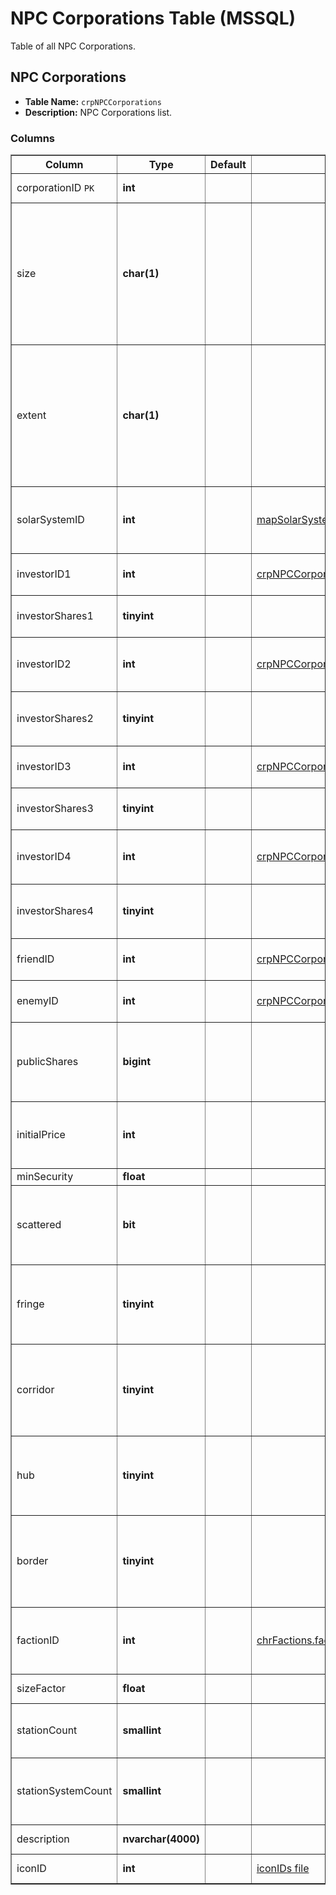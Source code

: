 # NPC Corporations Table (MSSQL)
Table of all NPC Corporations.

## NPC Corporations

* __Table Name:__ ``crpNPCCorporations``
* __Description:__ NPC Corporations list.

### Columns

<table border="1">
    <tbody>
        <tr>
            <th>Column</th>
            <th>Type</th>
            <th>Default</th>
            <th>Xrefs</th>
            <th>Description</th>
        </tr>
        <tr>
            <td nowrap id="corporationID">
                corporationID
                <code title="Belongs to primary key">PK</code>
            </td>
            <td>
                <strong>int</strong>
            </td>
            <td></td>
            <td></td>
            <td>Unique corporation ID.</td>
        </tr>
        <tr>
            <td nowrap>
                size
            </td>
            <td>
                <strong>char(1)</strong>
            </td>
            <td></td>
            <td></td>
            <td>Corporation size.  One of 'H', 'L', 'M', 'S', or 'T' corresponding to 'Huge', 'Large', 'Medium', 'Small', and 'Tiny', respectively.</td>
        </tr>
        <tr>
            <td nowrap>
                extent
            </td>
            <td>
                <strong>char(1)</strong>
            </td>
            <td></td>
            <td></td>
            <td>Corporation extent.  One of 'G', 'N', 'R', 'C', or 'L' corresponding to 'Global', 'National', 'Regional', 'Constellation', and 'Local', respectively.</td>
        </tr>
        <tr>
            <td nowrap>
                solarSystemID
            </td>
            <td>
                <strong>int</strong>
            </td>
            <td></td>
            <td>
                <a href="../sqlite/sqlite_mapSolarSystems.html#solarSystemID">mapSolarSystems.solarSystemID</a><br>
            </td>
            <td>Solar system ID where corporation headquarters is located.</td>
        </tr>
        <tr>
            <td nowrap>
                investorID1
            </td>
            <td>
                <strong>int</strong>
            </td>
            <td></td>
            <td>
                <a href="#corporationID">crpNPCCorporations.corporationID</a><br>
            </td>
            <td>First investor corporation ID, if applicable.</td>
        </tr>
        <tr>
            <td nowrap>
                investorShares1
            </td>
            <td>
                <strong>tinyint</strong>
            </td>
            <td></td>
            <td></td>
            <td>Percent of shares held by first investor.</td>
        </tr>
        <tr>
            <td nowrap>
                investorID2
            </td>
            <td>
                <strong>int</strong>
            </td>
            <td></td>
            <td>
                <a href="#corporationID">crpNPCCorporations.corporationID</a><br>
            </td>
            <td>Second investor corporation ID, if applicable.</td>
        </tr>
        <tr>
            <td nowrap>
                investorShares2
            </td>
            <td>
                <strong>tinyint</strong>
            </td>
            <td></td>
            <td></td>
            <td>Percent of shares held by second investor.</td>
        </tr>
        <tr>
            <td nowrap>
                investorID3
            </td>
            <td>
                <strong>int</strong>
            </td>
            <td></td>
            <td>
                <a href="#corporationID">crpNPCCorporations.corporationID</a><br>
            </td>
            <td>Third investor corporation ID, if applicable.</td>
        </tr>
        <tr>
            <td nowrap>
                investorShares3
            </td>
            <td>
                <strong>tinyint</strong>
            </td>
            <td></td>
            <td></td>
            <td>Percent of shares held by third investor.</td>
        </tr>
        <tr>
            <td nowrap>
                investorID4
            </td>
            <td>
                <strong>int</strong>
            </td>
            <td></td>
            <td>
                <a href="#corporationID">crpNPCCorporations.corporationID</a><br>
            </td>
            <td>Fourth investor corporation ID, if applicable.</td>
        </tr>
        <tr>
            <td nowrap>
                investorShares4
            </td>
            <td>
                <strong>tinyint</strong>
            </td>
            <td></td>
            <td></td>
            <td>Percent of shares held by fourth investor.</td>
        </tr>
        <tr>
            <td nowrap>
                friendID
            </td>
            <td>
                <strong>int</strong>
            </td>
            <td></td>
            <td>
                <a href="#corporationID">crpNPCCorporations.corporationID</a><br>
            </td>
            <td>Corporation ID of friendly corporation.</td>
        </tr>
        <tr>
            <td nowrap>
                enemyID
            </td>
            <td>
                <strong>int</strong>
            </td>
            <td></td>
            <td>
                <a href="#corporationID">crpNPCCorporations.corporationID</a><br>
            </td>
            <td>Corporation ID of enemy corporation.</td>
        </tr>
        <tr>
            <td nowrap>
                publicShares
            </td>
            <td>
                <strong>bigint</strong>
            </td>
            <td></td>
            <td></td>
            <td>Percentage of shares available to the public.  Currently not used.</td>
        </tr>
        <tr>
            <td nowrap>
                initialPrice
            </td>
            <td>
                <strong>int</strong>
            </td>
            <td></td>
            <td></td>
            <td>Initial offering prce of public shares.  Currently not used.</td>
        </tr>
        <tr>
            <td nowrap>
                minSecurity
            </td>
            <td>
                <strong>float</strong>
            </td>
            <td></td>
            <td></td>
            <td>Unknown.</td>
        </tr>
        <tr>
            <td nowrap>
                scattered
            </td>
            <td>
                <strong>bit</strong>
            </td>
            <td></td>
            <td></td>
            <td>1 if corporation's stations are scattered in Universe.  0 otherwise.</td>
        </tr>
        <tr>
            <td nowrap>
                fringe
            </td>
            <td>
                <strong>tinyint</strong>
            </td>
            <td></td>
            <td></td>
            <td>Number of fringe systems in which corporation's stations reside.</td>
        </tr>
        <tr>
            <td nowrap>
                corridor
            </td>
            <td>
                <strong>tinyint</strong>
            </td>
            <td></td>
            <td></td>
            <td>Number of corridor systems in which corporation's stations reside.</td>
        </tr>
        <tr>
            <td nowrap>
                hub
            </td>
            <td>
                <strong>tinyint</strong>
            </td>
            <td></td>
            <td></td>
            <td>Number of hub systems in which corporation's stations reside.</td>
        </tr>
        <tr>
            <td nowrap>
                border
            </td>
            <td>
                <strong>tinyint</strong>
            </td>
            <td></td>
            <td></td>
            <td>Number of border systems in which corporation's stations reside.</td>
        </tr>
        <tr>
            <td nowrap>
                factionID
            </td>
            <td>
                <strong>int</strong>
            </td>
            <td></td>
            <td>
                <a href="mssql_chrFactions.html#factionID">chrFactions.factionID</a><br>
            </td>
            <td>Faction ID of the faction to which this corporation belongs.</td>
        </tr>
        <tr>
            <td nowrap>
                sizeFactor
            </td>
            <td>
                <strong>float</strong>
            </td>
            <td></td>
            <td></td>
            <td>Numeric size of corporation.</td>
        </tr>
        <tr>
            <td nowrap>
                stationCount
            </td>
            <td>
                <strong>smallint</strong>
            </td>
            <td></td>
            <td></td>
            <td>Number of stations owned by corporation.</td>
        </tr>
        <tr>
            <td nowrap>
                stationSystemCount
            </td>
            <td>
                <strong>smallint</strong>
            </td>
            <td></td>
            <td></td>
            <td>Number of systems in which this corporation has a station.</td>
        </tr>
        <tr>
            <td nowrap>
                description
            </td>
            <td>
                <strong>nvarchar(4000)</strong>
            </td>
            <td></td>
            <td></td>
            <td>Corporation description.</td>
        </tr>
        <tr>
            <td nowrap>
                iconID
            </td>
            <td>
                <strong>int</strong>
            </td>
            <td></td>
            <td>
                <a href="../yaml/yaml_iconIDs.html">iconIDs file</a>
            </td>
            <td>Icon ID for this corporation.</td>
        </tr>
    </tbody>
</table>
